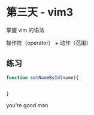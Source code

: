 # 第三天 - vim3 

掌握 vim 的语法

操作符（operator） + 动作（范围）

## 练习

```js
function setNameById(name){


}
```
you're good man

